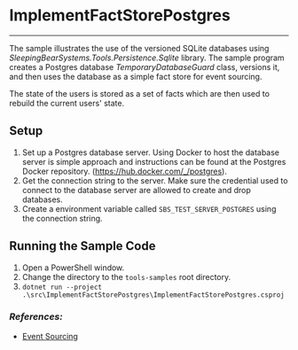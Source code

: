 # ImplementFactStorePostgres

---

The sample illustrates the use of the versioned SQLite databases using *SleepingBearSystems.Tools.Persistence.Sqlite*
library. The sample program creates a Postgres database *TemporaryDatabaseGuard* class, versions it,
and then uses the database as a simple fact store for event sourcing.

The state of the users is stored as a set of facts which are then used to rebuild the current users' state.

## Setup

1. Set up a Postgres database server. Using Docker to host the database server is simple
   approach and instructions can be found at the Postgres Docker repository.  (https://hub.docker.com/_/postgres).
2. Get the connection string to the server. Make sure the credential used to connect to the database server are allowed
   to create and drop databases.
3. Create a environment variable called `SBS_TEST_SERVER_POSTGRES` using the connection string.

## Running the Sample Code

1. Open a PowerShell window.
2. Change the directory to the `tools-samples` root directory.
3. `dotnet run --project .\src\ImplementFactStorePostgres\ImplementFactStorePostgres.csproj`

### *References:*

* [Event Sourcing](https://www.eventstore.com/blog/what-is-event-sourcing)
